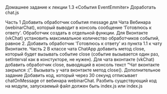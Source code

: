 Домашнее задание к лекции 1.3 «События EventEmmiter»
Доработать chat.js

Часть 1
Добавить обработчик события message для Чата Вебинара (webinarChat), который выводит в консоль сообщение 'Готовлюсь к ответу'. Обработчик создать в отдельной функции.
Для Вконтакте (vkChat) установить максимальное количество обработчиков событий, равное 2.
Добавить обработчик 'Готовлюсь к ответу' из пункта 1.1 к чату Вконтакте.
Часть 2
В классе чата ChatApp добавить метод close, который будет вызывать событие close (событие вызывается один раз, setInterval как в констукторе, не нужен).
Для чата вконтакте (vkChat) добавить обработчик close, выводящий в консоль текст "Чат вконтакте закрылся :(".
Вызывать у чата вконтакте метод close().
Дополнительное задание
Добавить код, который через 30 секунд отписывает chatOnMessage от вебинара webinarChat.
Разбить существующий код на модули, запускаемый файл должен быть index.js или index.js
